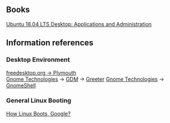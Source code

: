 ## Books
[Ubuntu 18.04 LTS Desktop: Applications and Administration](https://books.google.lt/books?id=2epmDwAAQBAJ&pg=SA3-PA2&lpg=SA3-PA2&dq=plymouth+gdm+gnome&source=bl&ots=DGTDarBApV&sig=OrK8OpvESrb19heQid__fglj6mk&hl=lt&sa=X&ved=2ahUKEwjn4NLzjLPeAhVIKywKHf1ACu44FBDoATADegQIARAB#v=onepage&q=plymouth%20gdm%20gnome&f=false)

## Information references

### Desktop Environment
[freedesktop.org -> Plymouth](https://www.freedesktop.org/wiki/Software/Plymouth/)  
[Gnome Technologies](https://www.gnome.org/technologies/) -> [GDM](https://wiki.gnome.org/Projects/GDM) -> [Greeter](https://wiki.gnome.org/Projects/GDM/NewDesign/Greeter)
[Gnome Technologies](https://www.gnome.org/technologies/) -> [GnomeShell](https://wiki.gnome.org/Projects/GnomeShell)

### General Linux Booting
[How Linux Boots, Google?](https://www.google.lt/search?q=How+Linux+Boots&source=lnms&tbm=isch&sa=X&ved=0ahUKEwiMtMOSnbPeAhUDFCwKHfiIBZYQ_AUIDigB&biw=1920&bih=938#imgrc=2AoPSP2LbgRFzM)
